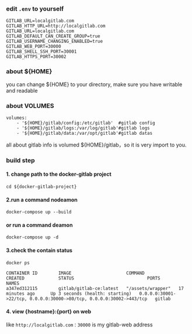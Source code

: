 ### edit ```.env```  to yourself

```
GITLAB_URL=localgitlab.com
GITLAB_HTTP_URL=http://localgitlab.com
GITLAB_URL=localgitlab.com
GITLAB_DEFAULT_CAN_CREATE_GROUP=true
GITLAB_USERNAME_CHANGING_ENABLED=true
GITLAB_WEB_PORT=30000
GITLAB_SHELL_SSH_PORT=30001
GITLAB_HTTPS_PORT=30002
```

### about ${HOME}

you can change ${HOME} to your directory, make sure you have writable and readable

### about VOLUMES

```
volumes:
    - '${HOME}/gitlab/config:/etc/gitlab'  #gitlab config
    - '${HOME}/gitlab/logs:/var/log/gitlab'#gitlab logs
    - '${HOME}/gitlab/data:/var/opt/gitlab'#gitlab datas
```
all about gitlab info is volumed ${HOME}/gitlab，so it is very import to you.

### build step

#### 1. change path to the docker-gitlab project 
```cd ${docker-gitlab-project}```

#### 2.run a command nodeamon
```docker-compose up --build```

#### or run a command deamon
```docker-compose up -d```

#### 3.check the contain status
```docker ps```

```
CONTAINER ID        IMAGE                     COMMAND             CREATED             STATUS                            PORTS                                                                  NAMES
a347ed312115        gitlab/gitlab-ce:latest   "/assets/wrapper"   17 minutes ago      Up 3 seconds (health: starting)   0.0.0.0:30001->22/tcp, 0.0.0.0:30000->80/tcp, 0.0.0.0:30002->443/tcp   gitlab
```
#### 4. view {hostname}:{port} on web

like ```http://localgitlab.com：30000``` is my gitlab-web address